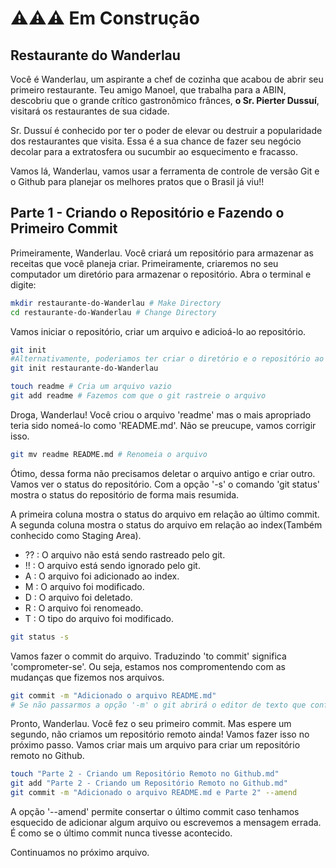 # ⚠️⚠️⚠️ Em Construção

## Restaurante do Wanderlau

Você é Wanderlau, um aspirante a chef de cozinha que acabou de abrir seu primeiro restaurante. Teu amigo Manoel, que trabalha para a ABIN, descobriu que o grande crítico gastronômico frânces, **o Sr. Pierter Dussuí**, visitará os restaurantes de sua cidade.

Sr. Dussuí é conhecido por ter o poder de elevar ou destruir a popularidade dos restaurantes que visita. Essa é a sua chance de fazer seu negócio decolar para a extratosfera ou sucumbir ao esquecimento e fracasso.

Vamos lá, Wanderlau, vamos usar a ferramenta de controle de versão Git e o Github para planejar os melhores pratos que o Brasil já viu!!

## Parte 1 - Criando o Repositório e Fazendo o Primeiro Commit

Primeiramente, Wanderlau. Você criará um repositório para armazenar as receitas que você planeja criar. Primeiramente, criaremos no seu computador um diretório para armazenar o repositório. Abra o terminal e digite:

```bash
mkdir restaurante-do-Wanderlau # Make Directory
cd restaurante-do-Wanderlau # Change Directory
```

Vamos iniciar o repositório, criar um arquivo e adicioá-lo ao repositório.

```bash
git init
#Alternativamente, poderiamos ter criar o diretório e o repositório ao mesmo tempo com o comando:
git init restaurante-do-Wanderlau

touch readme # Cria um arquivo vazio
git add readme # Fazemos com que o git rastreie o arquivo
```

Droga, Wanderlau! Você criou o arquivo 'readme' mas o mais apropriado teria sido nomeá-lo como 'README.md'. Não se preucupe, vamos corrigir isso.

```bash
git mv readme README.md # Renomeia o arquivo
```

Ótimo, dessa forma não precisamos deletar o arquivo antigo e criar outro. Vamos ver o status do repositório. Com a opção '-s' o comando 'git status' mostra o status do repositório de forma mais resumida.
  
A primeira coluna mostra o status do arquivo em relação ao último commit. A segunda coluna mostra o status do arquivo em relação ao index(Também conhecido como Staging Area).

* ?? : O arquivo não está sendo rastreado pelo git.
* !! : O arquivo está sendo ignorado pelo git.
* A : O arquivo foi adicionado ao index.
* M : O arquivo foi modificado.
* D : O arquivo foi deletado.
* R : O arquivo foi renomeado.
* T : O tipo do arquivo foi modificado.

```bash
git status -s
```

Vamos fazer o commit do arquivo. Traduzindo 'to commit' significa 'comprometer-se'. Ou seja, estamos nos compromentendo com as mudanças que fizemos nos arquivos.

```bash
git commit -m "Adicionado o arquivo README.md"
# Se não passarmos a opção '-m' o git abrirá o editor de texto que configuramos.
```

Pronto, Wanderlau. Você fez o seu primeiro commit. Mas espere um segundo, não criamos um repositório remoto ainda! Vamos fazer isso no próximo passo. Vamos criar mais um arquivo para criar um repositório remoto no Github.

```bash
touch "Parte 2 - Criando um Repositório Remoto no Github.md" 
git add "Parte 2 - Criando um Repositório Remoto no Github.md"
git commit -m "Adicionado o arquivo README.md e Parte 2" --amend
```

A opção '--amend' permite consertar o último commit caso tenhamos esquecido de adicionar algum arquivo ou escrevemos a mensagem errada. É como se o último commit nunca tivesse acontecido.

Continuamos no próximo arquivo.
